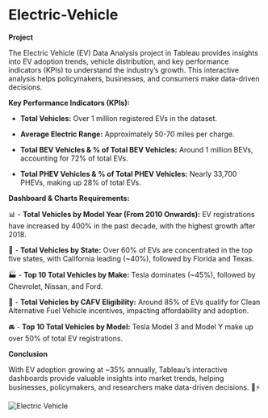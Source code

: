 # Electric-Vehicle

 **Project**
  
The Electric Vehicle (EV) Data Analysis project in Tableau provides insights into EV adoption trends, vehicle distribution, and key performance indicators (KPIs) to understand the industry’s growth. This interactive analysis helps policymakers, businesses, and consumers make data-driven decisions.

**Key Performance Indicators (KPIs):**

- **Total Vehicles:** Over 1 million registered EVs in the dataset.

- **Average Electric Range:** Approximately 50-70 miles per charge.

- **Total BEV Vehicles & % of Total BEV Vehicles:** Around 1 million BEVs, accounting for 72% of total EVs.

- **Total PHEV Vehicles & % of Total PHEV Vehicles:** Nearly 33,700 PHEVs, making up 28% of total EVs.

**Dashboard & Charts Requirements:**

📊 - **Total Vehicles by Model Year (From 2010 Onwards):** EV registrations have increased by 400% in the past decade, with the highest growth after 2018.

📍 - **Total Vehicles by State:** Over 60% of EVs are concentrated in the top five states, with California leading (~40%), followed by Florida and Texas.

🏭 - **Top 10 Total Vehicles by Make:** Tesla dominates (~45%), followed by Chevrolet, Nissan, and Ford.

🔋 - **Total Vehicles by CAFV Eligibility:** Around 85% of EVs qualify for Clean Alternative Fuel Vehicle incentives, impacting affordability and adoption.

🚘 - **Top 10 Total Vehicles by Model:** Tesla Model 3 and Model Y make up over 50% of total EV registrations.

**Conclusion**

With EV adoption growing at ~35% annually, Tableau’s interactive dashboards provide valuable insights into market trends, helping businesses, policymakers, and researchers make data-driven decisions. 🚗⚡


![Electric Vehicle](https://github.com/user-attachments/assets/c595f877-b304-4c15-bb3b-410f61437e29)
